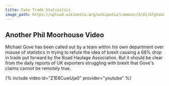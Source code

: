 ```yaml
---
title: Fake Trade Statisitics
image_path: https://upload.wikimedia.org/wikipedia/commons/d/d1/AfghanBiscuit.jpg
---
```

## Another Phil Moorhouse Video

Michael Gove has been called out by a team within his own department over misuse of statistics in trying to refute the idea of brexit causing a 68% drop in trade put forward by the Road Haulage Association. But it should be clear from the daily reports of UK exporters struggling with brexit that Gove's claims cannot be remotely true.

{% include video id="Z1E6CuwUja0" provider="youtube" %}
